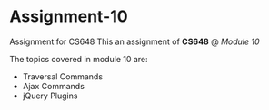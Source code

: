 # Assignment-10
 Assignment for CS648
 This an assignment of **CS648** @ _Module 10_
 
 The topics covered in module 10 are:
 * Traversal Commands
 * Ajax Commands
 * jQuery Plugins
